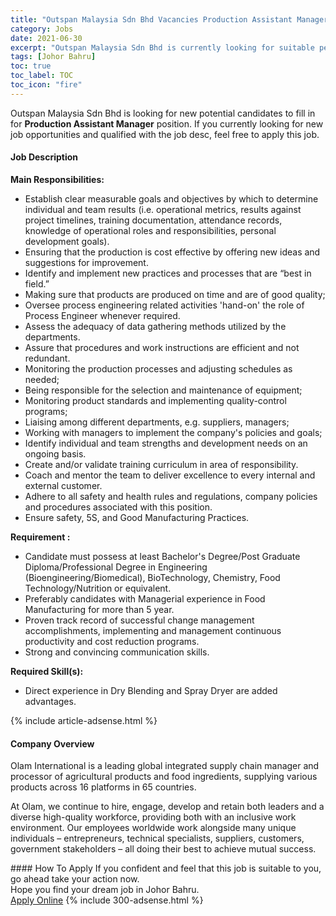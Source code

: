 ```yaml
---
title: "Outspan Malaysia Sdn Bhd Vacancies Production Assistant Manager" 
category: Jobs 
date: 2021-06-30 
excerpt: "Outspan Malaysia Sdn Bhd is currently looking for suitable person to fill in the Production Assistant Manager which based in Johor Bahru" 
tags: [Johor Bahru] 
toc: true 
toc_label: TOC 
toc_icon: "fire" 
--- 
```


<p>Outspan Malaysia Sdn Bhd is looking for new potential candidates to fill in for <b>Production Assistant Manager</b> position. If you currently looking for new job opportunities and qualified with the job desc, feel free to apply this job.
</p><div><div><h4>Job Description</h4></div><div><div><span><div><p><strong>Main Responsibilities:</strong></p><ul><li>Establish clear measurable goals and objectives by which to determine individual and team results (i.e. operational metrics, results against project timelines, training documentation, attendance records, knowledge of operational roles and responsibilities, personal development goals).</li><li>Ensuring that the production is cost effective by offering new ideas and suggestions for improvement.</li><li>Identify and implement new practices and processes that are &#8220;best in field.&#8221;</li><li>Making sure that products are produced on time and are of good quality;</li><li>Oversee process engineering related activities 'hand-on' the role of Process Engineer whenever required.</li><li>Assess the adequacy of data gathering methods utilized by the departments.</li><li>Assure that procedures and work instructions are efficient and not redundant.</li><li>Monitoring the production processes and adjusting schedules as needed;</li><li>Being responsible for the selection and maintenance of equipment;</li><li>Monitoring product standards and implementing quality-control programs;</li><li>Liaising among different departments, e.g. suppliers, managers;</li><li>Working with managers to implement the company's policies and goals;</li><li>Identify individual and team strengths and development needs on an ongoing basis.</li><li>Create and/or validate training curriculum in area of responsibility.</li><li>Coach and mentor the team to&#160;deliver excellence to every internal and external customer.</li><li>Adhere to all safety and health rules and regulations, company policies and procedures associated with this position.</li><li>Ensure safety, 5S, and Good Manufacturing Practices.</li></ul><p><strong>Requirement :</strong></p><ul><li>Candidate must possess at least Bachelor's Degree/Post Graduate Diploma/Professional Degree in Engineering (Bioengineering/Biomedical), BioTechnology, Chemistry, Food Technology/Nutrition or equivalent.</li><li>Preferably candidates with Managerial experience in Food Manufacturing for more than 5 year.</li><li>Proven track record of successful change management accomplishments, implementing and management continuous productivity and cost reduction programs.</li><li>Strong and convincing communication skills.</li></ul><p><strong>Required Skill(s):</strong></p><ul><li>Direct experience in Dry Blending and Spray Dryer are added advantages.</li></ul></div></span></div></div></div> 
{% include article-adsense.html %} 
<div><div><h4>Company Overview</h4></div><div><div><span><div><p>Olam International is a leading global integrated supply chain manager and processor of agricultural products and food ingredients, supplying various products across 16 platforms in 65 countries.</p><p>At Olam, we continue to hire, engage, develop and retain both leaders and a diverse high-quality workforce, providing both with an inclusive work environment. Our employees worldwide work alongside many unique individuals &#8211; entrepreneurs, technical specialists, suppliers, customers, government stakeholders &#8211; all doing their best to achieve mutual success.</p></div></span></div></div></div> 
#### How To Apply 
If you confident and feel that this job is suitable to you, go ahead take your action now. <br/> 
Hope you find your dream job in Johor Bahru. <br/> 
<a href="https://www.jobstreet.com.my/en/job/production-assistant-manager-4602471?jobId=jobstreet-my-job-4602471&" class="btn btn--info" target="_blank" rel="nofollow noopenner">Apply Online</a> 
{% include 300-adsense.html %} 
